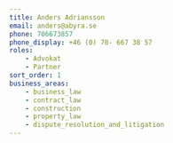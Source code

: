 ```yaml
---
title: Anders Adriansson
email: anders@abyra.se
phone: 706673857
phone_display: +46 (0) 70- 667 38 57
roles: 
    - Advokat
    - Partner
sort_order: 1
business_areas:
    - business_law
    - contract_law
    - construction
    - property_law
    - dispute_resolution_and_litigation
---
```

